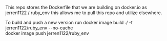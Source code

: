 This repo stores the Dockerfile that we are building on docker.io as jerren1122 / ruby_env this allows me to pull this repo and utilize elsewhere. 

To build and push a new version run 
docker image build ./ -t jerren1122/ruby_env --no-cache\
docker image push jerren1122/ruby_env

